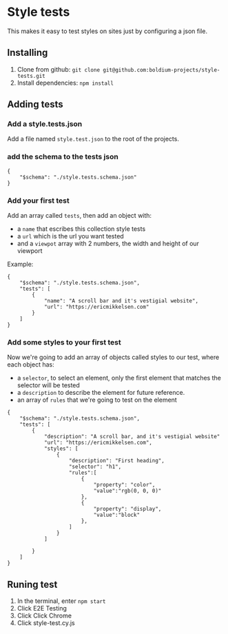 # Style tests
This makes it easy to test styles on sites just by configuring a json file.

## Installing

1. Clone from github: `git clone git@github.com:boldium-projects/style-tests.git`
2. Install dependencies: `npm install`

## Adding tests

### Add a style.tests.json
Add a file named `style.test.json` to the root of the projects.

### add the schema to the tests json
```
{
    "$schema": "./style.tests.schema.json"
}
```

### Add your first test
Add an array called `tests`, then add an object with:
- a `name` that escribes this collection style tests
- a `url` which is the url you want tested
- and a `viewpot` array with 2 numbers, the width and height of our viewport

Example:

```
{
    "$schema": "./style.tests.schema.json",
    "tests": [
        {
            "name": "A scroll bar and it's vestigial website",
            "url": "https://ericmikkelsen.com"
        }
    ]
}
```

### Add some styles to your first test
Now we're going to add an array of objects called styles to our test, where each object has:
- a `selector`, to select an element, only the first element that matches the selector will be tested
- a `description` to describe the element for future reference.
- an array of `rules` that we're going to test on the element

```
{
    "$schema": "./style.tests.schema.json",
    "tests": [
        {
            "description": "A scroll bar, and it's vestigial website"
            "url": "https://ericmikkelsen.com",
            "styles": [
                {
                    "description": "First heading",
                    "selector": "h1",
                    "rules":[
                        {
                            "property": "color",
                            "value":"rgb(0, 0, 0)"
                        },
                        {
                            "property": "display",
                            "value":"block"
                        },
                    ]
                }
            ]

        }
    ]
}
```

## Runing test

1. In the terminal, enter `npm start`
2. Click E2E Testing
3. Click Click Chrome
4. Click style-test.cy.js